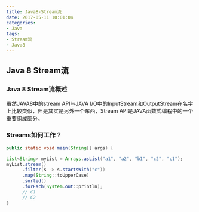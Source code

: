 ```yaml
---
title: Java8-Stream流
date: 2017-05-11 10:01:04
categories: 
- Java
tags: 
- Stream流
- Java8
---
```

## Java 8 Stream流
### Java 8 Stream流概述
虽然JAVA8中的stream API与JAVA I/O中的InputStream和OutputStream在名字上比较类似，但是其实是另外一个东西，Stream API是JAVA函数式编程中的一个重要组成部分。
<!--more-->
### Streams如何工作？
```Java
public static void main(String[] args) {

List<String> myList = Arrays.asList("a1", "a2", "b1", "c2", "c1");
myList.stream()
      .filter(s -> s.startsWith("c"))
      .map(String::toUpperCase)
      .sorted()
      .forEach(System.out::println);
      // C1
      // C2
}

```
